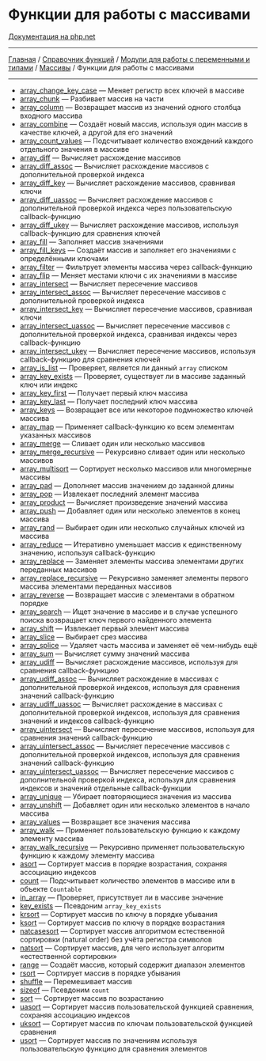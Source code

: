 # Функции для работы с массивами

[Документация на php.net](https://www.php.net/manual/ru/ref.array.php)

---

[Главная](../../../../README.md) / [Справочник функций](../../../funcref.md) /
[Модули для работы с переменными и типами](../../vartype.md) / [Массивы](../array.md) / Функции для
работы с массивами

---

-   [array_change_key_case](./func/array_change_key_case.md) &mdash; Меняет регистр всех ключей в
    массиве
-   [array_chunk](./func/array_chunk.md) &mdash; Разбивает массив на части
-   [array_column](./func/array_column.md) &mdash; Возвращает массив из значений одного столбца
    входного массива
-   [array_combine](./func/array_combine.md) &mdash; Создаёт новый массив, используя один массив в
    качестве ключей, а другой для его значений
-   [array_count_values](./func/array_count_values.md) &mdash; Подсчитывает количество вхождений
    каждого отдельного значения в массиве
-   [array_diff](./func/array_diff.md) &mdash; Вычисляет расхождение массивов
-   [array_diff_assoc](./func/array_diff_assoc.md) &mdash; Вычисляет расхождение массивов с
    дополнительной проверкой индекса
-   [array_diff_key](./func/array_diff_key.md) &mdash; Вычисляет расхождение массивов, сравнивая
    ключи
-   [array_diff_uassoc](./func/array_diff_uassoc.md) &mdash; Вычисляет расхождение массивов с
    дополнительной проверкой индекса через пользовательскую callback-функцию
-   [array_diff_ukey](./func/array_diff_ukey.md) &mdash; Вычисляет расхождение массивов, используя
    callback-функцию для сравнения ключей
-   [array_fill](./func/array_fill.md) &mdash; Заполняет массив значениями
-   [array_fill_keys](./func/array_fill_keys.md) &mdash; Создаёт массив и заполняет его значениями с
    определёнными ключами
-   [array_filter](./func/array_filter.md) &mdash; Фильтрует элементы массива через callback-функцию
-   [array_flip](./func/array_flip.md) &mdash; Меняет местами ключи с их значениями в массиве
-   [array_intersect](./func/array_intersect.md) &mdash; Вычисляет пересечение массивов
-   [array_intersect_assoc](./func/array_intersect_assoc.md) &mdash; Вычисляет пересечение массивов
    с дополнительной проверкой индекса
-   [array_intersect_key](./func/array_intersect_key.md) &mdash; Вычисляет пересечение массивов,
    сравнивая ключи
-   [array_intersect_uassoc](./func/array_intersect_uassoc.md) &mdash; Вычисляет пересечение
    массивов с дополнительной проверкой индекса, сравнивая индексы через callback-функцию
-   [array_intersect_ukey](./func/array_intersect_ukey.md) &mdash; Вычисляет пересечение массивов,
    используя callback-функцию для сравнения ключей
-   [array_is_list](./func/array_is_list.md) &mdash; Проверяет, является ли данный `array` списком
-   [array_key_exists](./func/array_key_exists.md) &mdash; Проверяет, существует ли в массиве
    заданный ключ или индекс
-   [array_key_first](./func/array_key_first.md) &mdash; Получает первый ключ массива
-   [array_key_last](./func/array_key_last.md) &mdash; Получает последний ключ массива
-   [array_keys](./func/array_keys.md) &mdash; Возвращает все или некоторое подмножество ключей
    массива
-   [array_map](./func/array_map.md) &mdash; Применяет callback-функцию ко всем элементам указанных
    массивов
-   [array_merge](./func/array_merge.md) &mdash; Сливает один или несколько массивов
-   [array_merge_recursive](./func/array_merge_recursive.md) &mdash; Рекурсивно сливает один или
    несколько массивов
-   [array_multisort](./func/array_multisort.md) &mdash; Сортирует несколько массивов или
    многомерные массивы
-   [array_pad](./func/array_pad.md) &mdash; Дополняет массив значением до заданной длины
-   [array_pop](./func/array_pop.md) &mdash; Извлекает последний элемент массива
-   [array_product](./func/array_product.md) &mdash; Вычисляет произведение значений массива
-   [array_push](./func/array_push.md) &mdash; Добавляет один или несколько элементов в конец
    массива
-   [array_rand](./func/array_rand.md) &mdash; Выбирает один или несколько случайных ключей из
    массива
-   [array_reduce](./func/array_reduce.md) &mdash; Итеративно уменьшает массив к единственному
    значению, используя callback-функцию
-   [array_replace](./func/array_replace.md) &mdash; Заменяет элементы массива элементами других
    переданных массивов
-   [array_replace_recursive](./func/array_replace_recursive.md) &mdash; Рекурсивно заменяет
    элементы первого массива элементами переданных массивов
-   [array_reverse](./func/array_reverse.md) &mdash; Возвращает массив с элементами в обратном
    порядке
-   [array_search](./func/array_search.md) &mdash; Ищет значение в массиве и в случае успешного
    поиска возвращает ключ первого найденного элемента
-   [array_shift](./func/array_shift.md) &mdash; Извлекает первый элемент массива
-   [array_slice](./func/array_slice.md) &mdash; Выбирает срез массива
-   [array_splice](./func/array_splice.md) &mdash; Удаляет часть массива и заменяет её чем-нибудь
    ещё
-   [array_sum](./func/array_sum.md) &mdash; Вычисляет сумму значений массива
-   [array_udiff](./func/array_udiff.md) &mdash; Вычисляет расхождение массивов, используя для
    сравнения callback-функцию
-   [array_udiff_assoc](./func/array_udiff_assoc.md) &mdash; Вычисляет расхождение в массивах с
    дополнительной проверкой индексов, используя для сравнения значений callback-функцию
-   [array_udiff_uassoc](./func/array_udiff_uassoc.md) &mdash; Вычисляет расхождение в массивах с
    дополнительной проверкой индексов, используя для сравнения значений и индексов callback-функцию
-   [array_uintersect](./func/array_uintersect.md) &mdash; Вычисляет пересечение массивов, используя
    для сравнения значений callback-функцию
-   [array_uintersect_assoc](./func/array_uintersect_assoc.md) &mdash; Вычисляет пересечение
    массивов с дополнительной проверкой индексов, используя для сравнения значений callback-функцию
-   [array_uintersect_uassoc](./func/array_uintersect_uassoc.md) &mdash; Вычисляет пересечение
    массивов с дополнительной проверкой индекса, используя для сравнения индексов и значений
    отдельные callback-функции
-   [array_unique](./func/array_unique.md) &mdash; Убирает повторяющиеся значения из массива
-   [array_unshift](./func/array_unshift.md) &mdash; Добавляет один или несколько элементов в начало
    массива
-   [array_values](./func/array_values.md) &mdash; Возвращает все значения массива
-   [array_walk](./func/array_walk.md) &mdash; Применяет пользовательскую функцию к каждому элементу
    массива
-   [array_walk_recursive](./func/array_walk_recursive.md) &mdash; Рекурсивно применяет
    пользовательскую функцию к каждому элементу массива
-   [asort](./func/asort.md) &mdash; Сортирует массив в порядке возрастания, сохраняя ассоциацию
    индексов
-   [count](./func/count.md) &mdash; Подсчитывает количество элементов в массиве или в объекте
    `Countable`
-   [in_array](./func/in_array.md) &mdash; Проверяет, присутствует ли в массиве значение
-   [key_exists](./func/key_exists.md) &mdash; Псевдоним `array_key_exists`
-   [krsort](./func/krsort.md) &mdash; Сортирует массив по ключу в порядке убывания
-   [ksort](./func/ksort.md) &mdash; Сортирует массив по ключу в порядке возрастания
-   [natcasesort](./func/natcasesort.md) &mdash; Сортирует массив алгоритмом естественной сортировки
    (natural order) без учёта регистра символов
-   [natsort](./func/natsort.md) &mdash; Сортирует массив, для чего использует алгоритм
    «естественной сортировки»
-   [range](./func/range.md) &mdash; Создаёт массив, который содержит диапазон элементов
-   [rsort](./func/rsort.md) &mdash; Сортирует массив в порядке убывания
-   [shuffle](./func/shuffle.md) &mdash; Перемешивает массив
-   [sizeof](./func/sizeof.md) &mdash; Псевдоним `count`
-   [sort](./func/sort.md) &mdash; Сортирует массив по возрастанию
-   [uasort](./func/uasort.md) &mdash; Сортирует массив пользовательской функцией сравнения,
    сохраняя ассоциацию индексов
-   [uksort](./func/uksort.md) &mdash; Сортирует массив по ключам пользовательской функцией
    сравнения
-   [usort](./func/usort.md) &mdash; Сортирует массив по значениям используя пользовательскую
    функцию для сравнения элементов
